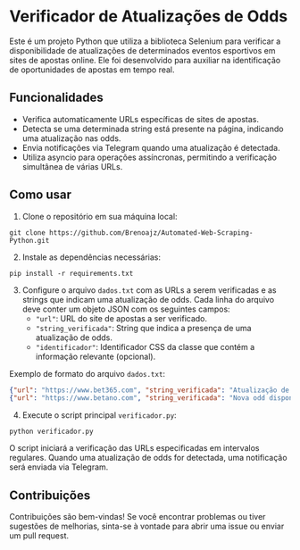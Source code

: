 # Verificador de Atualizações de Odds

Este é um projeto Python que utiliza a biblioteca Selenium para verificar a disponibilidade de atualizações de determinados eventos esportivos em sites de apostas online. Ele foi desenvolvido para auxiliar na identificação de oportunidades de apostas em tempo real.

## Funcionalidades

- Verifica automaticamente URLs específicas de sites de apostas.
- Detecta se uma determinada string está presente na página, indicando uma atualização nas odds.
- Envia notificações via Telegram quando uma atualização é detectada.
- Utiliza asyncio para operações assíncronas, permitindo a verificação simultânea de várias URLs.

## Como usar

1. Clone o repositório em sua máquina local:

```
git clone https://github.com/Brenoajz/Automated-Web-Scraping-Python.git
```

2. Instale as dependências necessárias:

```
pip install -r requirements.txt
```

3. Configure o arquivo `dados.txt` com as URLs a serem verificadas e as strings que indicam uma atualização de odds. Cada linha do arquivo deve conter um objeto JSON com os seguintes campos:
   - `"url"`: URL do site de apostas a ser verificado.
   - `"string_verificada"`: String que indica a presença de uma atualização de odds.
   - `"identificador"`: Identificador CSS da classe que contém a informação relevante (opcional).

Exemplo de formato do arquivo `dados.txt`:

```json
{"url": "https://www.bet365.com", "string_verificada": "Atualização de odds", "identificador": "classe-css"}
{"url": "https://www.betano.com", "string_verificada": "Nova odd disponível"}
```

4. Execute o script principal `verificador.py`:

```
python verificador.py
```

O script iniciará a verificação das URLs especificadas em intervalos regulares. Quando uma atualização de odds for detectada, uma notificação será enviada via Telegram.

## Contribuições

Contribuições são bem-vindas! Se você encontrar problemas ou tiver sugestões de melhorias, sinta-se à vontade para abrir uma issue ou enviar um pull request.
